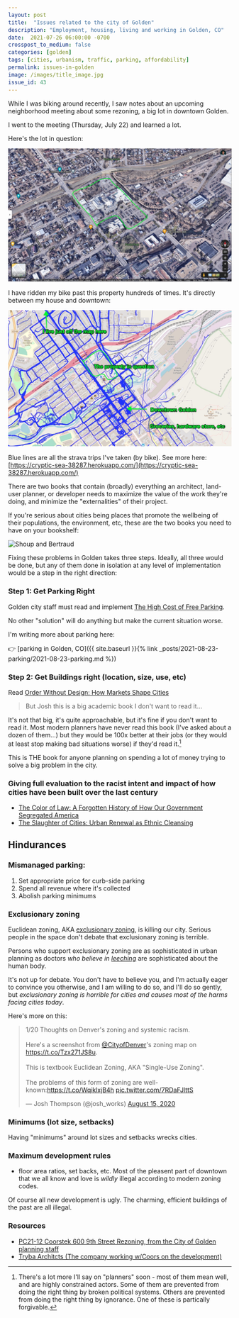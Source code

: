 ```yaml
---
layout: post
title:  "Issues related to the city of Golden"
description: "Employment, housing, living and working in Golden, CO"
date:  2021-07-26 06:00:00 -0700
crosspost_to_medium: false
categories: [golden]
tags: [cities, urbanism, traffic, parking, affordability]
permalink: issues-in-golden
image: /images/title_image.jpg
issue_id: 43
---
```


While I was biking around recently, I saw notes about an upcoming neighborhood meeting about some rezoning, a big lot in downtown Golden.

I went to the meeting (Thursday, July 22) and learned a lot.

Here's the lot in question:

![picture of Coors property](coors-property.jpg)

I have ridden my bike past this property hundreds of times. It's directly between my house and downtown:

![strava paths](strava-map.jpg)

Blue lines are all the strava trips I've taken (by bike). See more here: [https://cryptic-sea-38287.herokuapp.com/](https://cryptic-sea-38287.herokuapp.com/)

There are two books that contain (broadly) everything an architect, land-user planner, or developer needs to maximize the value of the work they're doing, and minimize the "externalities" of their project.

If you're serious about cities being places that promote the wellbeing of their populations, the environment, etc, these are the two books you need to have on your bookshelf:

![Shoup and Bertraud](/images/shoup-and-bertaud.jpg)


Fixing these problems in Golden takes three steps. Ideally, all three would be done, but any of them done in isolation at any level of implementation would be a step in the right direction:

### Step 1: Get Parking Right

Golden city staff must read and implement [The High Cost of Free Parking](https://www.amazon.com/High-Cost-Parking-Updated-Edition/dp/193236496X/ref=as_li_ss_tl?ie=UTF8&qid=1332084228&sr=8-1&linkCode=ll1&tag=markeurban-20&linkId=65aeac5942c99b794876bb2d2dc32bb0). 

No other "solution" will do anything but make the current situation worse. 

I'm writing more about parking here: 

👉  [parking in Golden, CO]({{ site.baseurl }}{% link _posts/2021-08-23-parking/2021-08-23-parking.md %})

### Step 2: Get Buildings right (location, size, use, etc)

Read [Order Without Design: How Markets Shape Cities](https://www.goodreads.com/book/show/39644188-order-without-design)

> But Josh this is a big academic book I don't want to read it...

It's not that big, it's quite approachable, but it's fine if you don't want to read it. Most modern planners have never read this book (I've asked about a dozen of them...) but they would be 100x better at their jobs (or they would at least stop making bad situations worse) if they'd read it.[^planners]

[^planners]: There's a lot more I'll say on "planners" soon - most of them mean well, and are highly constrained actors. Some of them are prevented from doing the right thing by broken political systems. Others are prevented from doing the right thing by ignorance. One of these is partically forgivable. 

This is THE book for anyone planning on spending a lot of money trying to solve a big problem in the city.

### Giving full evaluation to the racist intent and impact of how cities have been built over the last century

- [The Color of Law: A Forgotten History of How Our Government Segregated America](https://www.goodreads.com/book/show/32191706-the-color-of-law)
- [The Slaughter of Cities: Urban Renewal as Ethnic Cleansing](https://www.fidelitypress.org/slaughter-of-cities)



## Hindurances

### Mismanaged parking:

1. Set appropriate price for curb-side parking
2. Spend all revenue where it's collected
3. Abolish parking minimums

### Exclusionary zoning

Euclidean zoning, AKA [exclusionary zoning](https://en.wikipedia.org/wiki/Exclusionary_zoning), is killing our city. Serious people in the space don't debate that exclusionary zoning is terrible. 

Persons who support exclusionary zoning are as sophisticated in urban planning as doctors _who believe in [leeching](https://www.britannica.com/science/leeching)_ are sophisticated about the human body.

It's not up for debate. You don't have to believe you, and I'm actually eager to convince you otherwise, and I am willing to do so, and I'll do so gently, but _exclusionary zoning is horrible for cities and causes most of the harms facing cities today_. 

Here's more on this:

<blockquote class="twitter-tweet"><p lang="en" dir="ltr">1/20 Thoughts on Denver&#39;s zoning and systemic racism. <br><br>Here&#39;s a screenshot from <a href="https://twitter.com/CityofDenver?ref_src=twsrc%5Etfw">@CityofDenver</a>&#39;s zoning map on <a href="https://t.co/Tzx271JS8u">https://t.co/Tzx271JS8u</a>.<br><br>This is textbook Euclidean Zoning, AKA &quot;Single-Use Zoning&quot;.<br><br>The problems of this form of zoning are well-known:<a href="https://t.co/WqiklxjB4h">https://t.co/WqiklxjB4h</a> <a href="https://t.co/7RDaFJlttS">pic.twitter.com/7RDaFJlttS</a></p>&mdash; Josh Thompson (@josh_works) <a href="https://twitter.com/josh_works/status/1294726871574179840?ref_src=twsrc%5Etfw">August 15, 2020</a></blockquote> <script async src="https://platform.twitter.com/widgets.js" charset="utf-8"></script> 




### Minimums (lot size, setbacks)

Having "minimums" around lot sizes and setbacks wrecks cities. 

### Maximum development rules 

- floor area ratios, set backs, etc. Most of the pleasent part of downtown that we all know and love is _wildly_ illegal according to modern zoning codes. 

Of course all new development is ugly. The charming, efficient buildings of the past are all illegal.



### Resources

- [PC21-12 Coorstek 600 9th Street Rezoning, from the City of Golden planning staff](https://www.guidinggolden.com/planning-projects/news_feed/600-9th-street-rezoning)
- [Tryba Architcts (The company working w/Coors on the development)](https://www.trybaarchitects.com/people/john-mcintyre)